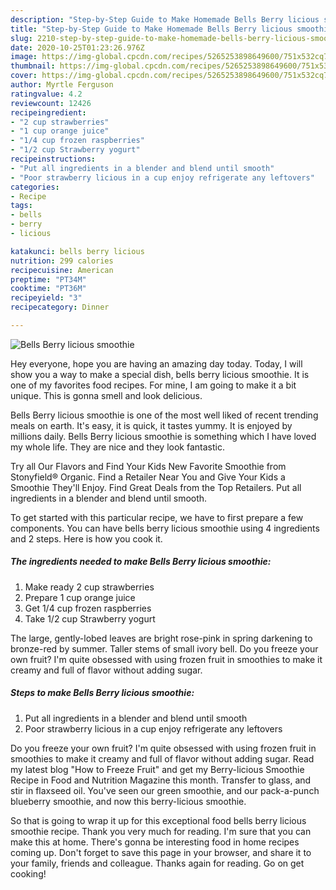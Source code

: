 ```yaml
---
description: "Step-by-Step Guide to Make Homemade Bells Berry licious smoothie"
title: "Step-by-Step Guide to Make Homemade Bells Berry licious smoothie"
slug: 2210-step-by-step-guide-to-make-homemade-bells-berry-licious-smoothie
date: 2020-10-25T01:23:26.976Z
image: https://img-global.cpcdn.com/recipes/5265253898649600/751x532cq70/bells-berry-licious-smoothie-recipe-main-photo.jpg
thumbnail: https://img-global.cpcdn.com/recipes/5265253898649600/751x532cq70/bells-berry-licious-smoothie-recipe-main-photo.jpg
cover: https://img-global.cpcdn.com/recipes/5265253898649600/751x532cq70/bells-berry-licious-smoothie-recipe-main-photo.jpg
author: Myrtle Ferguson
ratingvalue: 4.2
reviewcount: 12426
recipeingredient:
- "2 cup strawberries"
- "1 cup orange juice"
- "1/4 cup frozen raspberries"
- "1/2 cup Strawberry yogurt"
recipeinstructions:
- "Put all ingredients in a blender and blend until smooth"
- "Poor strawberry licious in a cup enjoy refrigerate any leftovers"
categories:
- Recipe
tags:
- bells
- berry
- licious

katakunci: bells berry licious 
nutrition: 299 calories
recipecuisine: American
preptime: "PT34M"
cooktime: "PT36M"
recipeyield: "3"
recipecategory: Dinner

---
```



![Bells Berry licious smoothie](https://img-global.cpcdn.com/recipes/5265253898649600/751x532cq70/bells-berry-licious-smoothie-recipe-main-photo.jpg)

Hey everyone, hope you are having an amazing day today. Today, I will show you a way to make a special dish, bells berry licious smoothie. It is one of my favorites food recipes. For mine, I am going to make it a bit unique. This is gonna smell and look delicious.

Bells Berry licious smoothie is one of the most well liked of recent trending meals on earth. It's easy, it is quick, it tastes yummy. It is enjoyed by millions daily. Bells Berry licious smoothie is something which I have loved my whole life. They are nice and they look fantastic.

Try all Our Flavors and Find Your Kids New Favorite Smoothie from Stonyfield® Organic. Find a Retailer Near You and Give Your Kids a Smoothie They&#39;ll Enjoy. Find Great Deals from the Top Retailers. Put all ingredients in a blender and blend until smooth.


To get started with this particular recipe, we have to first prepare a few components. You can have bells berry licious smoothie using 4 ingredients and 2 steps. Here is how you cook it.

<!--inarticleads1-->

##### The ingredients needed to make Bells Berry licious smoothie:

1. Make ready 2 cup strawberries
1. Prepare 1 cup orange juice
1. Get 1/4 cup frozen raspberries
1. Take 1/2 cup Strawberry yogurt


The large, gently-lobed leaves are bright rose-pink in spring darkening to bronze-red by summer. Taller stems of small ivory bell. Do you freeze your own fruit? I&#39;m quite obsessed with using frozen fruit in smoothies to make it creamy and full of flavor without adding sugar. 

<!--inarticleads2-->

##### Steps to make Bells Berry licious smoothie:

1. Put all ingredients in a blender and blend until smooth
1. Poor strawberry licious in a cup enjoy refrigerate any leftovers


Do you freeze your own fruit? I&#39;m quite obsessed with using frozen fruit in smoothies to make it creamy and full of flavor without adding sugar. Read my latest blog &#34;How to Freeze Fruit&#34; and get my Berry-licious Smoothie Recipe in Food and Nutrition Magazine this month. Transfer to glass, and stir in flaxseed oil. You&#39;ve seen our green smoothie, and our pack-a-punch blueberry smoothie, and now this berry-licious smoothie. 

So that is going to wrap it up for this exceptional food bells berry licious smoothie recipe. Thank you very much for reading. I'm sure that you can make this at home. There's gonna be interesting food in home recipes coming up. Don't forget to save this page in your browser, and share it to your family, friends and colleague. Thanks again for reading. Go on get cooking!
